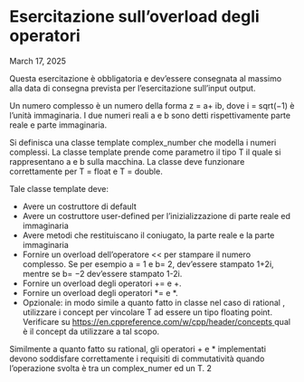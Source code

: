 ﻿# Esercitazione sull’overload degli operatori

March 17, 2025

Questa esercitazione è obbligatoria e dev’essere consegnata al massimo alla data di consegna prevista per l’esercitazione sull’input output. 

Un numero complesso è un numero della forma z = a+ ib, dove i = sqrt(−1) è l’unità immaginaria. I due numeri reali a e b sono detti rispettivamente parte reale e parte immaginaria.

Si definisca una classe template complex_number che modella i numeri complessi. La classe template prende come parametro il tipo T il quale si rappresentano a e b sulla macchina. La classe deve funzionare correttamente per T = float e T = double.

Tale classe template deve:

- Avere un costruttore di default
- Avere un costruttore user-defined per l’inizializzazione di parte reale ed immaginaria
- Avere metodi che restituiscano il coniugato, la parte reale e la parte immaginaria
- Fornire un overload dell’operatore << per stampare il numero complesso. Se per esempio a = 1 e b= 2, dev’essere stampato 1+2i, mentre se b= −2 dev’essere stampato 1-2i.
- Fornire un overload degli operatori += e +.
- Fornire un overload degli operatori \*= e \*.
- Opzionale: in modo simile a quanto fatto in classe nel caso di rational , utilizzare i concept per vincolare T ad essere un tipo floating point. Verificare su [https://en.cppreference.com/w/cpp/header/concepts ](https://en.cppreference.com/w/cpp/header/concepts)qual è il concept da utilizzare a tal scopo.

Similmente a quanto fatto su rational, gli operatori + e \* implementati devono soddisfare correttamente i requisiti di commutatività quando l’operazione svolta è tra un complex_numer<T> ed un T.
2
